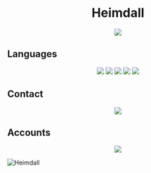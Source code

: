 <h1 align="center">Heimdall</h1>

<div align="center">
    <a href="https://discord.com/users/387675598044135436" title="Discord Account"><img src="https://lanyard-profile-readme.vercel.app/api/387675598044135436"></a>
</div>

## Languages
<div align="center">
<img src="https://img.shields.io/badge/javascript%20-%23323330.svg?&style=for-the-badge&logo=javascript&logoColor=%23F7DF1E"/> 
<img src="https://img.shields.io/badge/csharp%20-%23323330.svg?&style=for-the-badge&logo=csharp&logoColor=%23F7DF1E"/>
<img src="https://img.shields.io/badge/Visual%20Basic%20-%23323330.svg?&style=for-the-badge&logo=visualstudio&logoColor=%23F7DF1E"/>
<img src="https://img.shields.io/badge/HTML%20-%23323330.svg?&style=for-the-badge&logo=html5&logoColor=%23F7DF1E"/>
<img src="https://img.shields.io/badge/CSS%20-%23323330.svg?&style=for-the-badge&logo=css3&logoColor=%23F7DF1E"/>
</div>

## Contact

<div align="center">
<img src="https://img.shields.io/badge/me@heimdalls.space%20-%23323330.svg?&style=for-the-badge&logo=gmail&logoColor=%23F7DF1E"/> 
    
</div>

##  Accounts
<p align="center">
   <a href="https://discord.heimdalls.space" target"blank_">
   <img src="https://img.shields.io/badge/discord%20-111111.svg?&style=for-the-badge&logo=discord&logoColor=white"></a>
     <p align="left"> <img src="https://komarev.com/ghpvc/?username=ichbinheimdall&label=Profile%20views&color=0e75b6&style=flat" alt="Heimdall" /> </p> 
